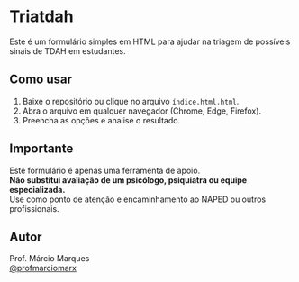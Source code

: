 # Triatdah

Este é um formulário simples em HTML para ajudar na triagem de possíveis sinais de TDAH em estudantes.

## Como usar

1. Baixe o repositório ou clique no arquivo `índice.html.html`.
2. Abra o arquivo em qualquer navegador (Chrome, Edge, Firefox).
3. Preencha as opções e analise o resultado.

## Importante

Este formulário é apenas uma ferramenta de apoio.  
**Não substitui avaliação de um psicólogo, psiquiatra ou equipe especializada.**  
Use como ponto de atenção e encaminhamento ao NAPED ou outros profissionais.

## Autor

Prof. Márcio Marques  
[@profmarciomarx](https://www.instagram.com/profmarciomarx)
